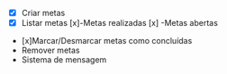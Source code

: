 - [x] Criar metas
- [x] Listar metas
   [x]-Metas realizadas
   [x] -Metas abertas
- [x]Marcar/Desmarcar metas como concluídas
- Remover metas
- Sistema de mensagem